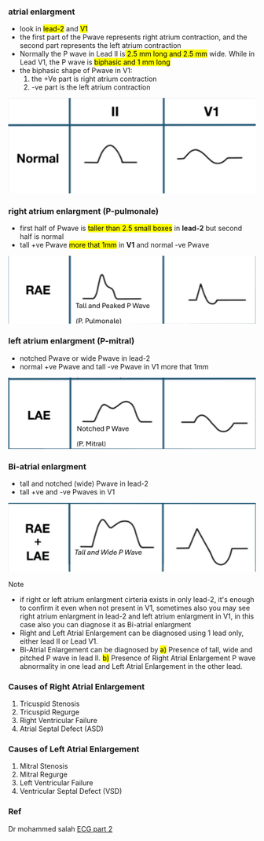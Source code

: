 ### atrial enlargment
- look in <mark>lead-2</mark> and <mark>V1</mark>
- the first part of the Pwave represents right atrium contraction, and the second part represents the left atrium contraction
- Normally the P wave in Lead II is<mark> 2.5 mm long and 2.5 mm</mark> wide. While in Lead V1, the P wave is <mark>biphasic and 1 mm long</mark>
- the biphasic shape of Pwave in V1:
  1. the +Ve part is right atrium contraction
  2. -ve part is the left atrium contraction

![](./imgs/normal-Pwave.png)

### right atrium enlargment (P-pulmonale)
- first half of Pwave is <mark>taller than 2.5 small boxes</mark> in **lead-2** but second half is normal
- tall +ve Pwave <mark>more that 1mm</mark> in **V1** and normal -ve Pwave 

![](./imgs/RAE.png)

### left atrium enlargment (P-mitral)
- notched Pwave or wide Pwave in lead-2
- normal +ve Pwave and tall -ve Pwave in V1 more that 1mm

![](./imgs/LAE.png)

### Bi-atrial enlargment
- tall and notched (wide) Pwave in lead-2
- tall +ve and -ve Pwaves in V1

![](./imgs/BAE.png)

> [!NOTE]
> - if right or left atrium enlargment cirteria exists in only lead-2, it's enough to confirm it even when not present in V1, sometimes also you may see right atrium enlargment in lead-2 and left atrium enlargment in V1, in this case also you can diagnose it as Bi-atrial enlargment
> - Right and Left Atrial Enlargement can be diagnosed using 1 lead only, either lead II or Lead V1.
> - Bi-Atrial Enlargement can be diagnosed by <mark>a)</mark> Presence of tall, wide and pitched P wave in lead II. <mark>b)</mark> Presence of Right Atrial Enlargement P wave abnormality in one lead and Left Atrial Enlargement in the other lead.

### Causes of Right Atrial Enlargement 
1. Tricuspid Stenosis
2. Tricuspid Regurge
3. Right Ventricular Failure
4. Atrial Septal Defect (ASD)
### Causes of Left Atrial Enlargement
1. Mitral Stenosis
2. Mitral Regurge
3. Left Ventricular Failure
4. Ventricular Septal Defect (VSD)

### Ref
Dr mohammed salah [ECG part 2](https://youtu.be/FKHwLrwsG_4?si=p7QC9XIojXwrnfGD)
